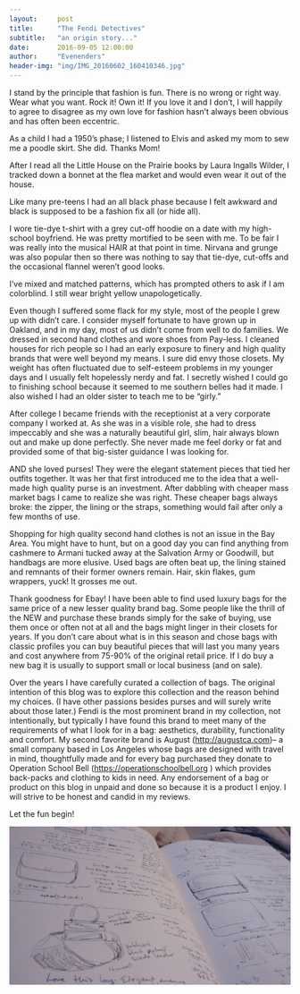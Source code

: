 ```yaml
---
layout:     post
title:      "The Fendi Detectives"
subtitle:   "an origin story..."
date:       2016-09-05 12:00:00
author:     "Evenenders"
header-img: "img/IMG_20160602_160410346.jpg"
---
```


I stand by the principle that fashion is fun. There is no wrong or right way. Wear what you want. Rock it! Own it!  If you love it and I don’t, I will happily to agree to disagree as my own love for fashion hasn’t always been obvious and has often been eccentric.

 As a child I had a 1950’s phase; I listened to Elvis and asked my mom to sew me a poodle skirt. She did. Thanks Mom! 

After I read all the Little House on the Prairie books by Laura Ingalls Wilder, I tracked down a bonnet at the flea market and would even wear it out of the house. 

Like many pre-teens I had an all black phase because I felt awkward and black is supposed to be a fashion fix all (or hide all). 

I wore tie-dye t-shirt with a grey cut-off hoodie on a date with my high-school boyfriend. He was pretty mortified to be seen with me.  To be fair I was really into the musical HAIR at that point in time. Nirvana and grunge was also popular then so there was nothing to say that tie-dye, cut-offs and the occasional flannel weren’t good looks. 

I’ve mixed and matched patterns, which has prompted others to ask if I am colorblind. I still wear bright yellow unapologetically.

 Even though I suffered some flack for my style, most of the people I grew up with didn’t care. I consider myself fortunate to have grown up in Oakland, and in my day, most of us didn’t come from well to do families. We dressed in second hand clothes and wore shoes from Pay-less. I cleaned houses for rich people so I had an early exposure to finery and high quality brands that were well beyond my means. I sure did envy those closets. My weight has often fluctuated due to self-esteem problems in my younger days and I usually felt hopelessly nerdy and fat. I secretly wished I could go to finishing school because it seemed to me southern belles had it made. I also wished I had an older sister to teach me to be “girly.”


After college I became friends with the receptionist at a very corporate company I worked at. As she was in a visible role, she had to dress impeccably and she was a naturally beautiful girl, slim, hair always blown out and make up done perfectly. She never made me feel dorky or fat and provided some of that big-sister guidance I was looking for.

AND she loved purses! They were the elegant statement pieces that tied her outfits together. It was her that first introduced me to the idea that a well-made high quality purse is an investment. After dabbling with cheaper mass market bags I came to realize she was right. These cheaper bags always broke: the zipper, the lining or the straps, something would fail after only a few months of use. 

Shopping for high quality second hand clothes is not an issue in the Bay Area. You might have to hunt, but on a good day you can find anything from cashmere to Armani tucked away at the Salvation Army or Goodwill, but handbags are more elusive. Used bags are often beat up, the lining stained and remnants of their former owners remain. Hair, skin flakes, gum wrappers, yuck! It grosses me out. 

Thank goodness for Ebay! I have been able to find used luxury bags for the same price of a new lesser quality brand bag. Some people like the thrill of the NEW and purchase these brands simply for the sake of buying, use them once or often not at all and the bags might linger in their closets for years. If you don’t care about what is in this season and chose bags with classic profiles you can buy beautiful pieces that will last you many years and cost anywhere from 75-90% of the original retail price. If I do buy a new bag it is usually to support small or local business (and on sale). 

Over the years I have carefully curated a collection of bags. The original intention of this blog was to explore this collection and the reason behind my choices.  (I have other passions besides purses and will surely write about those later.) Fendi is the most prominent brand in my collection, not intentionally, but typically I have found this brand to meet many of the requirements of what I look for in a bag: aesthetics, durability, functionality and comfort. My second favorite brand is August (http://augustca.com)– a small company based in Los Angeles whose bags are designed with travel in mind, thoughtfully made and for every bag purchased they donate to Operation School Bell (https://operationschoolbell.org ) which provides back-packs and clothing to kids in need. Any endorsement of a bag or product on this blog in unpaid and done so because it is a product I enjoy. I will strive to be honest and candid in my reviews. 

Let the fun begin! 

![Collection Curation](/img/IMG_20160603_243616267.jpg
 "Collection Curation.")
